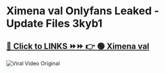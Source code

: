 
 # Ximena val Onlyfans Leaked - Update Files 3kyb1

## <h2><a href="https://clipsfans.com/Ximena_val&ref=git">🔗 Click to LINKS ⏩⏩ 👉 🟢 Ximena val </a></h2>

<a href="https://clipsfans.com/Ximena_val&ref=git" rel="nofollow" data-target="animated-image.originalLink"><img src="https://i.ibb.co.com/xMMVF88/686577567.gif" alt="Viral Video Original" style="max-width: 100%; display: inline-block;" data-target="animated-image.originalImage"></a>

